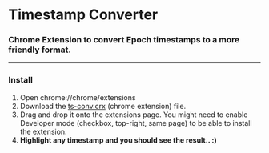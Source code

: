 # Timestamp Converter


### Chrome Extension to convert Epoch timestamps to a more friendly format.

****
### Install


1. Open chrome://chrome/extensions
2. Download the [ts-conv.crx](https://github.com/prajwalrao/ts-converter/blob/master/ts-conv.crx?raw=true) (chrome extension) file.
3. Drag and drop it onto the extensions page. You might need to enable Developer mode (checkbox, top-right, same page) to be able to install the extension.
4. **Highlight any timestamp and you should see the result.. :)**

